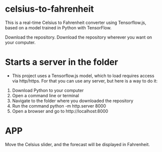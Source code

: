 # celsius-to-fahrenheit
This is a real-time Celsius to Fahrenheit converter using Tensorflow.js, based on a model trained in Python with TensorFlow.

Download the repository.
Download the repository wherever you want on your computer.

 # Starts a server in the folder

- This project uses a Tensorflow.js model, which to load requires access via http/https. For that you can use any server, but here is a way to do it:

1. Download Python to your computer
2. Open a command line or terminal
3. Navigate to the folder where you downloaded the repository
4. Run the command python -m http.server 8000
5. Open a browser and go to http://localhost:8000

# APP

Move the Celsius slider, and the forecast will be displayed in Fahrenheit.

